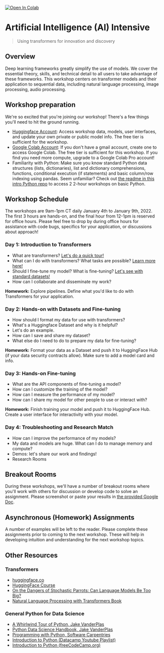 [![Open In Colab](https://colab.research.google.com/assets/colab-badge.svg)](https://colab.research.google.com/github/vanderbilt-data-science/deep-learning-intensive)
# Artificial Intelligence (AI) Intensive
> Using transformers for innovation and discovery

## Overview

Deep learning frameworks greatly simplify the use of models. We cover the essential theory, skills, and technical detail to all users to take advantage of these frameworks. This workshop centers on transformer models and their application to sequential data, including natural language processing, image processing, audio processing. 

## Workshop preparation

We're so excited that you're joining our workshop! There's a few things you'll need to hit the ground running.
- [Huggingface Account](https://huggingface.co/): Access workshop data, models, user interfaces, and update your own private or public model info. The free tier is sufficient for the workshop.
- [Google Colab Account](https://colab.research.google.com/): If you don't have a gmail account, create one to access Google Colab. The free tier is sufficient for this workshop. If you find you need more compute, upgrade to a Google Colab Pro account!
- Familiarity with Python: Make sure you know standard Python data structures (lists, dictionaries), list and dictionary comprehensions, functions, conditional execution (if statements) and basic column/row indexing using pandas. Seem unfamiliar? Check out [the readme in this intro Python repo](https://github.com/vanderbilt-data-science/python-for-deep-learning-workshop) to access 2 2-hour workshops on basic Python.

## Workshop Schedule
The workshops are 9am-1pm CT daily January 4th to January 9th, 2022. The first 3 hours are hands-on, and the final hour from 12-1pm is reserved for office hours. Please feel free to drop by during office hours for assistance with code bugs, specifics for your application, or discussions about approach!

### **Day 1: Introduction to Transformers**  

* What are transformers? [Let's do a quick tour!](https://huggingface.co/docs/transformers/quicktour)
* What can I do with transformers? What tasks are possible? [Learn more here!](https://huggingface.co/docs/transformers/task_summary)
* Should I fine-tune my model? What is fine-tuning? [Let's see with standard datasets!](https://huggingface.co/docs/transformers/training)
* How can I collaborate and disseminate my work?

**Homework:** Explore pipelines. Define what you'd like to do with Transformers for your application.

### **Day 2: Hands-on with Datasets and Fine-tuning**  

* How should I format my data for use with transformers?
* What's a Huggingface Dataset and why is it helpful?
* Let's do an example.
* How can I save and share my dataset?
* What else do I need to do to prepare my data for fine-tuning?

**Homework:** Format your data as a Dataset and push it to HuggingFace Hub (if your data security contracts allow). Make sure to add a model card and info.  

### **Day 3: Hands-on Fine-tuning**  
* What are the API components of fine-tuning a model?
* How can I customize the training of the model?
* How can I measure the performance of my model?
* How can I share my model for other people to use or interact with?

**Homework:** Finish training your model and push it to HuggingFace Hub. Create a user interface for interactivity with your model.

### **Day 4: Troubleshooting and Research Match**  

* How can I improve the performance of my models?
* My data and models are huge. What can I do to manage memory and compute?
* Demos: let's share our work and findings!
* Research Rooms

## Breakout Rooms
During these workshops, we'll have a number of breakout rooms where you'll work with others for discussion or develop code to solve an assignment.  Please screenshot or paste your results in [the provided Google Doc](https://docs.google.com/document/d/1ccmVzUQ94J_DPIbxGfTT5VmL3PCQ5OPzlGmikr6QmmA/edit?usp=sharing).

## Asynchronous (Homework) Assignments
A number of examples will be left to the reader.  Please complete these assignments prior to coming to the next workshop.  These will help in developing intuition and understanding for the next workshop topics.

## Other Resources

### Transformers
 - [huggingface.co](https://huggingface.co)
 - [HuggingFace Course](https://huggingface.co/course/chapter1/1)
 - [On the Dangers of Stochastic Parrots: Can Language Models Be Too Big?](https://dl.acm.org/doi/pdf/10.1145/3442188.3445922)
 - [Natural Language Processing with Transformers Book](https://learning.oreilly.com/library/view/natural-language-processing/9781098103231/)

### General Python for Data Science

- [A Whirlwind Tour of Python, Jake VanderPlas](https://github.com/jakevdp/WhirlwindTourOfPython)
- [Python Data Science Handbook, Jake VanderPlas](https://github.com/jakevdp/PythonDataScienceHandbook)
- [Programming with Python, Software Carpentries](https://swcarpentry.github.io/python-novice-inflammation/)  
- [Introduction to Python (Datacamp Youtube Playlist)](https://www.youtube.com/watch?v=-Rf4fZDQ0yw&list=PLjgj6kdf_snaw8QnlhK5f3DzFDFKDU5f4)
- [Introduction to Python (freeCodeCamp.org)](https://www.youtube.com/watch?v=rfscVS0vtbw)
